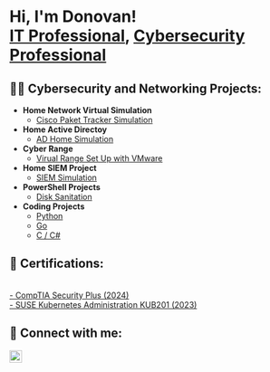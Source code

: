 
<h1>Hi, I'm Donovan! <br/><a href="https://www.linkedin.com/in/donovan-bernard-a6a09a143/">IT Professional</a>, <a href="https://www.linkedin.com/in/donovan-bernard-a6a09a143/">Cybersecurity Professional</a>

<h2>👨‍💻 Cybersecurity and Networking Projects:</h2>

- <b>Home Network Virtual Simulation </b>
  - [Cisco Paket Tracker Simulation]()
- <b>Home Active Directoy </b>
  - [AD Home Simulation]()
- <b>Cyber Range</b>
  - [Virual Range Set Up with VMware]()
- <b>Home SIEM Project </b>
  - [SIEM Simulation]()
- <b>PowerShell Projects</b>
  - [Disk Sanitation]()
- <b>Coding Projects</b>
  - [Python]()
  - [Go]()
  - [C / C#]()

<h2> 📜 Certifications:</h2>
<br><a href="https://github.com/donbern-sudo/donbern-sudo/blob/8221e9247d281aad04a9757caeee687a97d53e19/CompTIA%20Security%2B%20ce%20certificate.pdf">- CompTIA Security Plus (2024) </a> </b>
<br><a href="https://github.com/donbern-sudo/donbern-sudo/blob/1ac89c9dc681da797d87e5be6bc756188e39344b/KUB201%20Cert.pdf">- SUSE Kubernetes Administration KUB201 (2023) </a></b>

<h2> 🤳 Connect with me:</h2>

[<img align="left" alt="DonovanBernard | LinkedIn" width="22px" src="https://cdn.jsdelivr.net/npm/simple-icons@v3/icons/linkedin.svg" />][linkedin]


[linkedin]: https://www.linkedin.com/in/donovan-bernard-a6a09a143/

<!--

